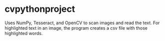 # cvpythonproject

Uses NumPy, Tesseract, and OpenCV to scan images and read the text. For highlighted text in an image, the program creates a csv file with those highlighted words. 
